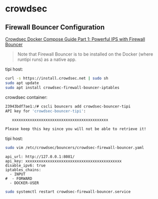 # crowdsec

## Firewall Bouncer Configuration

[Crowdsec Docker Compose Guide Part 1: Powerful IPS with Firewall Bouncer](https://www.smarthomebeginner.com/crowdsec-docker-compose-1-fw-bouncer/)

> Note that Firewall Bouncer is to be installed on the Docker (where runtipi runs) as a native app.


tipi host:

```bash
curl -s https://install.crowdsec.net | sudo sh
sudo apt update
sudo apt install crowdsec-firewall-bouncer-iptables
```

crowdsec container:

```bash
23943bdf7ae1:/# cscli bouncers add crowdsec-bouncer-tipi
API key for 'crowdsec-bouncer-tipi':

   xxxxxxxxxxxxxxxxxxxxxxxxxxxxxxxxxxxxxxxxxxx

Please keep this key since you will not be able to retrieve it!
```

tipi host:

```bash
sudo vim /etc/crowdsec/bouncers/crowdsec-firewall-bouncer.yaml
```

```
api_url: http://127.0.0.1:8081/
api_key: xxxxxxxxxxxxxxxxxxxxxxxxxxxxxxxxxxxxxxxxxxx
disable_ipv6: true
iptables_chains:
  - INPUT
#  - FORWARD
  - DOCKER-USER
```

```bash
sudo systemctl restart crowdsec-firewall-bouncer.service
```